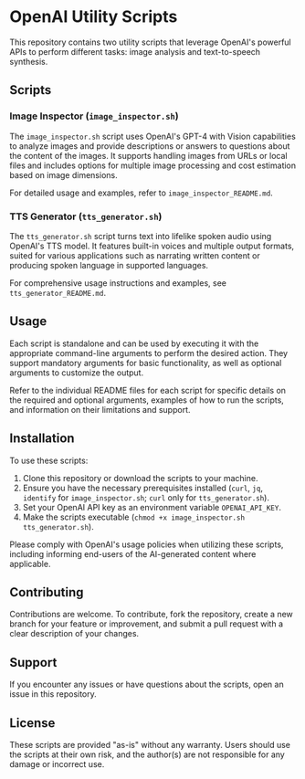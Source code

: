 # OpenAI Utility Scripts

This repository contains two utility scripts that leverage OpenAI's powerful APIs to perform different tasks: image analysis and text-to-speech synthesis.

## Scripts

### Image Inspector (`image_inspector.sh`)

The `image_inspector.sh` script uses OpenAI's GPT-4 with Vision capabilities to analyze images and provide descriptions or answers to questions about the content of the images. It supports handling images from URLs or local files and includes options for multiple image processing and cost estimation based on image dimensions.

For detailed usage and examples, refer to `image_inspector_README.md`.

### TTS Generator (`tts_generator.sh`)

The `tts_generator.sh` script turns text into lifelike spoken audio using OpenAI's TTS model. It features built-in voices and multiple output formats, suited for various applications such as narrating written content or producing spoken language in supported languages.

For comprehensive usage instructions and examples, see `tts_generator_README.md`.

## Usage

Each script is standalone and can be used by executing it with the appropriate command-line arguments to perform the desired action. They support mandatory arguments for basic functionality, as well as optional arguments to customize the output.

Refer to the individual README files for each script for specific details on the required and optional arguments, examples of how to run the scripts, and information on their limitations and support.

## Installation

To use these scripts:

1. Clone this repository or download the scripts to your machine.
2. Ensure you have the necessary prerequisites installed (`curl`, `jq`, `identify` for `image_inspector.sh`; `curl` only for `tts_generator.sh`).
3. Set your OpenAI API key as an environment variable `OPENAI_API_KEY`.
4. Make the scripts executable (`chmod +x image_inspector.sh tts_generator.sh`).

Please comply with OpenAI's usage policies when utilizing these scripts, including informing end-users of the AI-generated content where applicable.

## Contributing

Contributions are welcome. To contribute, fork the repository, create a new branch for your feature or improvement, and submit a pull request with a clear description of your changes.

## Support

If you encounter any issues or have questions about the scripts, open an issue in this repository.

## License

These scripts are provided "as-is" without any warranty. Users should use the scripts at their own risk, and the author(s) are not responsible for any damage or incorrect use.
